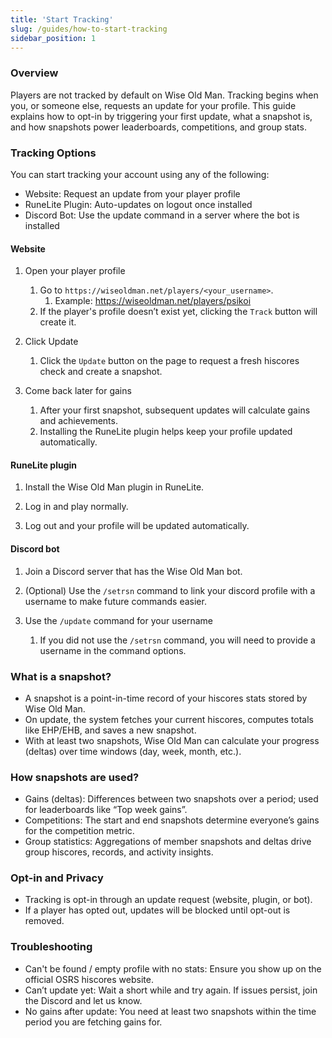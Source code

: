 ```yaml
---
title: 'Start Tracking'
slug: /guides/how-to-start-tracking
sidebar_position: 1
---
```


### Overview
Players are not tracked by default on Wise Old Man. Tracking begins when you, or someone else, requests an update for your profile. This guide explains how to opt-in by triggering your first update, what a snapshot is, and how snapshots power leaderboards, competitions, and group stats.

### Tracking Options
You can start tracking your account using any of the following:
- Website: Request an update from your player profile
- RuneLite Plugin: Auto-updates on logout once installed
- Discord Bot: Use the update command in a server where the bot is installed

#### Website
1. Open your player profile
   1. Go to `https://wiseoldman.net/players/<your_username>`.
      1. Example: https://wiseoldman.net/players/psikoi
   2. If the player's profile doesn’t exist yet, clicking the `Track` button will create it.

2. Click Update
   1. Click the `Update` button on the page to request a fresh hiscores check and create a snapshot.

3. Come back later for gains
   1. After your first snapshot, subsequent updates will calculate gains and achievements.
   2. Installing the RuneLite plugin helps keep your profile updated automatically.

#### RuneLite plugin
1. Install the Wise Old Man plugin in RuneLite.

2. Log in and play normally.

3. Log out and your profile will be updated automatically.

#### Discord bot
1. Join a Discord server that has the Wise Old Man bot.

2. (Optional) Use the `/setrsn` command to link your discord profile with a username to make future commands easier.

3. Use the `/update` command for your username
   1. If you did not use the `/setrsn` command, you will need to provide a username in the command options.

### What is a snapshot?
- A snapshot is a point-in-time record of your hiscores stats stored by Wise Old Man.
- On update, the system fetches your current hiscores, computes totals like EHP/EHB, and saves a new snapshot.
- With at least two snapshots, Wise Old Man can calculate your progress (deltas) over time windows (day, week, month, etc.).

### How snapshots are used?
- Gains (deltas): Differences between two snapshots over a period; used for leaderboards like “Top week gains”.
- Competitions: The start and end snapshots determine everyone’s gains for the competition metric.
- Group statistics: Aggregations of member snapshots and deltas drive group hiscores, records, and activity insights.

### Opt-in and Privacy
- Tracking is opt-in through an update request (website, plugin, or bot).
- If a player has opted out, updates will be blocked until opt-out is removed.

### Troubleshooting
- Can't be found / empty profile with no stats: Ensure you show up on the official OSRS hiscores website.
- Can’t update yet: Wait a short while and try again. If issues persist, join the Discord and let us know.
- No gains after update: You need at least two snapshots within the time period you are fetching gains for.